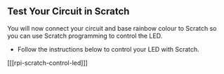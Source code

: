 ## Test Your Circuit in Scratch

You will now connect your circuit and base rainbow colour to Scratch so you can use Scratch programming to control the LED.

+ Follow the instructions below to control your LED with Scratch.

[[[rpi-scratch-control-led]]]
